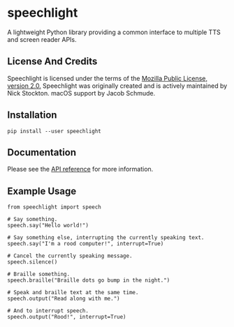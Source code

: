 # speechlight

A lightweight Python library providing a common interface to multiple TTS and screen reader APIs.


## License And Credits

Speechlight is licensed under the terms of the [Mozilla Public License, version 2.0.](https://nstockton.github.io/speechlight/license "License Page")
Speechlight was originally created and is actively maintained by Nick Stockton.
macOS support by Jacob Schmude.


## Installation

```
pip install --user speechlight
```


## Documentation

Please see the [API reference](https://nstockton.github.io/speechlight/api "Speechlight API Reference") for more information.


## Example Usage

```
from speechlight import speech

# Say something.
speech.say("Hello world!")

# Say something else, interrupting the currently speaking text.
speech.say("I'm a rood computer!", interrupt=True)

# Cancel the currently speaking message.
speech.silence()

# Braille something.
speech.braille("Braille dots go bump in the night.")

# Speak and braille text at the same time.
speech.output("Read along with me.")

# And to interrupt speech.
speech.output("Rood!", interrupt=True)
```
